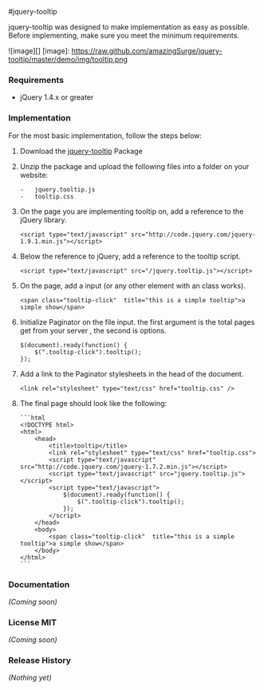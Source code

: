 #jquery-tooltip

jquery-tooltip was designed to make implementation as easy as possible. Before implementing, make sure you meet the minimum requirements.

![image][]
 [image]: https://raw.github.com/amazingSurge/jquery-tooltip/master/demo/img/tooltip.png

### Requirements
- 	jQuery 1.4.x or greater

### Implementation

For the most basic implementation, follow the steps below:

1.	Download the [jquery-tooltip](https://raw.github.com/amazingSurge/jquery-tooltip) Package

2.	Unzip the package and upload the following files into a folder on your website:  

		- 	jquery.tooltip.js
		- 	tooltip.css 

3.	On the page you are implementing tooltip on, add a reference to the jQuery library.

		<script type="text/javascript" src="http://code.jquery.com/jquery-1.9.1.min.js"></script>

4.	Below the reference to jQuery, add a reference to the tooltip script.

		<script type="text/javascript" src="/jquery.tooltip.js"></script>

5.	On the page, add a input (or any other element with an class works).

		<span class="tooltip-click"  title="this is a simple tooltip">a simple show</span>

6.	Initialize Paginator on the file input. the first argument is the total pages get from your server , the second is options. 
		
		$(document).ready(function() {
		    $(".tooltip-click").tooltip();                         
		});

7.	Add a link to the Paginator stylesheets in the head of the document.

		<link rel="stylesheet" type="text/css" href="tooltip.css" />

8.	The final page should look like the following:
		
		```html
		<!DOCTYPE html>
		<html>
			<head>
			    <title>tooltip</title>
			    <link rel="stylesheet" type="text/css" href="tooltip.css">
			    <script type="text/javascript" src="http://code.jquery.com/jquery-1.7.2.min.js"></script>
			    <script type="text/javascript" src="jquery.tooltip.js"></script>
			    <script type="text/javascript">
				    $(document).ready(function() {
					    $(".tooltip-click").tooltip();                         
					});
			    </script>
			</head>
			<body>
				<span class="tooltip-click"  title="this is a simple tooltip">a simple show</span>
			</body>
		</html>
		```

### Documentation
_(Coming soon)_

### License MIT
_(Coming soon)_

### Release History
_(Nothing yet)_
